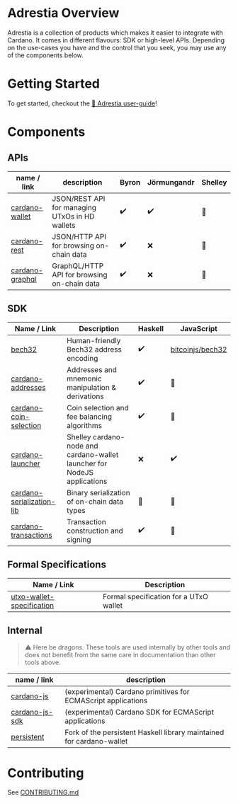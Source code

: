 # Adrestia Overview

Adrestia is a collection of products which makes it easier to integrate with Cardano. It comes in different flavours: SDK or high-level APIs. Depending on the use-cases you have and the control that you seek, you may use any of the components below.

# Getting Started


To get started, checkout the [📘 Adrestia user-guide](https://input-output-hk.github.io/adrestia/)! 


# Components

## APIs

name / link       | description                                    | Byron              | Jörmungandr        | Shelley
---               | ---                                            | ---                | ---                | ---
[cardano-wallet]  | JSON/REST API for managing UTxOs in HD wallets | :heavy_check_mark: | :heavy_check_mark: | :construction:
[cardano-rest]    | JSON/HTTP API for browsing on-chain data       | :heavy_check_mark: | :x:                | :construction:
[cardano-graphql] | GraphQL/HTTP API for browsing on-chain data    | :heavy_check_mark: | :x:                | :construction:


## SDK

Name / Link                 | Description                                                              | Haskell            | JavaScript
---                         | ---                                                                      | ---                | ---
[bech32]                    | Human-friendly Bech32 address encoding                                   | :heavy_check_mark: | [bitcoinjs/bech32](https://github.com/bitcoinjs/bech32)
[cardano-addresses]         | Addresses and mnemonic manipulation & derivations                        | :heavy_check_mark: | :construction:
[cardano-coin-selection]    | Coin selection and fee balancing algorithms                              | :heavy_check_mark: | :construction:
[cardano-launcher]          | Shelley cardano-node and cardano-wallet launcher for NodeJS applications | :x:                | :heavy_check_mark:
[cardano-serialization-lib] | Binary serialization of on-chain data types                              | :construction:     | :construction:
[cardano-transactions]      | Transaction construction and signing                                     | :heavy_check_mark: | :construction:

## Formal Specifications 

Name / Link                 | Description                                       
---                         | ---                                               
[utxo-wallet-specification] | Formal specification for a UTxO wallet            

## Internal

> :warning: Here be dragons. These tools are used internally by other tools and
> does not benefit from the same care in documentation than other tools above.

name / link        | description
---                | ---
[cardano-js]       | (experimental) Cardano primitives for ECMAScript applications
[cardano-js-sdk]   | (experimental) Cardano SDK for ECMAScript applications
[persistent]       | Fork of the persistent Haskell library maintained for cardano-wallet


[cardano-wallet]: https://github.com/input-output-hk/cardano-wallet
[cardano-rest]: https://github.com/input-output-hk/cardano-rest
[cardano-graphql]: https://github.com/input-output-hk/cardano-graphql
[cardano-coin-selection]: https://github.com/input-output-hk/cardano-coin-selection
[cardano-addresses]: https://github.com/input-output-hk/cardano-addresses
[cardano-transactions]: https://github.com/input-output-hk/cardano-transactions
[cardano-serialization-lib]: https://github.com/Emurgo/cardano-serialization-lib 
[bech32]: https://github.com/input-output-hk/bech32
[utxo-wallet-specification]: https://github.com/input-output-hk/utxo-wallet-specification
[cardano-launcher]: https://github.com/input-output-hk/cardano-launcher
[cardano-js]: https://github.com/input-output-hk/cardano-js
[cardano-js-sdk]: https://github.com/input-output-hk/cardano-js-sdk
[persistent]: https://github.com/input-output-hk/persistent

# Contributing

See [CONTRIBUTING.md](CONTRIBUTING.md)
